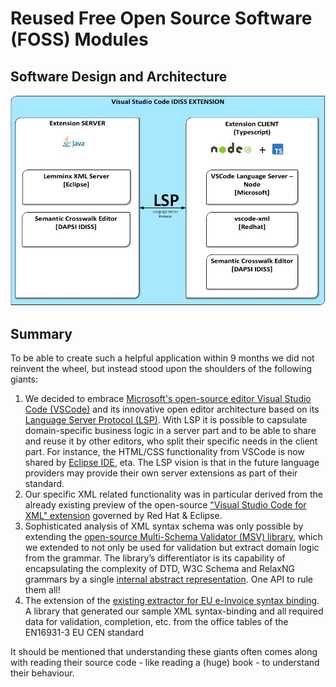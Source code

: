 # Reused Free Open Source Software (FOSS) Modules

## Software Design and Architecture

![Software Design](images/architecture_design.jpeg)

## Summary

To be able to create such a helpful application within 9 months we did not reinvent the wheel, but instead stood upon the shoulders of the following giants:

1. We decided to embrace [Microsoft's open-source editor Visual Studio Code (VSCode)](https://code.visualstudio.com/) and its innovative open editor architecture based on its [Language Server Protocol (LSP)](https://microsoft.github.io/language-server-protocol/). With LSP it is possible to capsulate domain-specific business logic in a server part and to be able to share and reuse it by other editors, who split their specific needs in the client part. For instance, the HTML/CSS functionality from VSCode is now shared by [Eclipse IDE](https://projects.eclipse.org/projects/tools.wildwebdeveloper), eta.  The LSP vision is that in the future language providers may provide their own server extensions as part of their standard.
2. Our specific XML related functionality was in particular derived from the already existing preview of the open-source ["Visual Studio Code for XML" extension](https://marketplace.visualstudio.com/items?itemName=redhat.vscode-xml) governed by Red Hat & Eclipse.
3. Sophisticated analysis of XML syntax schema was only possible by extending the [open-source Multi-Schema Validator (MSV) library](https://github.com/xmlark/msv), which we extended to not only be used for validation but extract domain logic from the grammar.
The library’s differentiator is its capability of encapsulating the complexity of DTD, W3C Schema and RelaxNG grammars by a single [internal abstract representation](https://xmlark.github.io/msv/docs/nativeAPI.html#agm). One API to rule them all!
4. The extension of the [existing extractor for EU e-Invoice syntax binding](https://github.com/svanteschubert/en16931-data-extractor). A library that generated our sample XML syntax-binding and all required data for validation, completion, etc. from the office tables of the EN16931-3 EU CEN standard

It should be mentioned that understanding these giants often comes along with reading their source code - like reading a (huge) book - to understand their behaviour.
